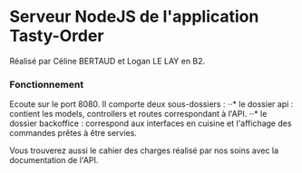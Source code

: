# Serveur NodeJS de l'application Tasty-Order
Réalisé par Céline BERTAUD et Logan LE LAY en B2.

### Fonctionnement
Ecoute sur le port 8080.
Il comporte deux sous-dossiers :
 ⋅⋅* le dossier api : contient les models, controllers et routes correspondant à l'API.
 ⋅⋅* le dossier backoffice : correspond aux interfaces en cuisine et l'affichage des commandes prêtes à être servies.

Vous trouverez aussi le cahier des charges réalisé par nos soins avec la documentation de l'API.